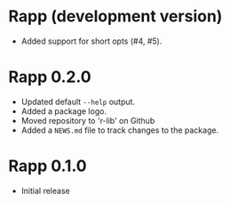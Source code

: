 # Rapp (development version)

* Added support for short opts (#4, #5).

# Rapp 0.2.0

* Updated default `--help` output.
* Added a package logo.
* Moved repository to 'r-lib' on Github
* Added a `NEWS.md` file to track changes to the package.

# Rapp 0.1.0

* Initial release
